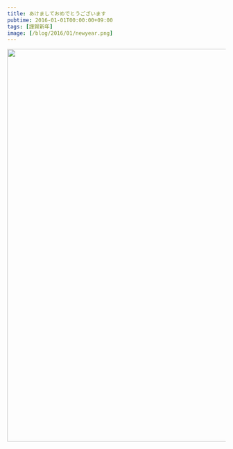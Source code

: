 ```yaml
---
title: あけましておめでとうございます
pubtime: 2016-01-01T00:00:00+09:00
tags: [謹賀新年]
image: [/blog/2016/01/newyear.png]
---
```


<div style="text-align: center"><img alt="謹賀新年" src="/blog/2016/01/newyear.png" width="1338" height="904" /></div>
